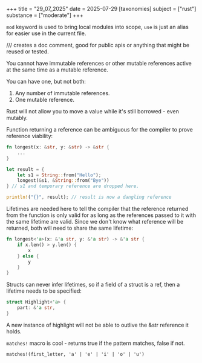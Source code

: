 +++
title = "29_07_2025"
date = 2025-07-29
[taxonomies]
subject = ["rust"]
substance = ["moderate"]
+++

`mod` keyword is used to bring local modules into scope, `use` is just an alias for easier use in the current file.

/// creates a doc comment, good for public apis or anything that might be reused or tested.

You cannot have immutable references or other mutable references active at the same time as a mutable reference.

You can have one, but not both:
1. Any number of immutable references.
2. One mutable reference.

Rust will not allow you to move a value while it's still borrowed - even mutably.

Function returning a reference can be ambiguous for the compiler to prove reference viability:

```rust
fn longest(x: &str, y: &str) -> &str {
    ...
}

let result = {
    let s1 = String::from("Hello");
    longest(&s1, &String::from("Bye"))
} // s1 and temporary reference are dropped here.

println!("{}", result); // result is now a dangling reference
```

Lifetimes are needed here to tell the compiler that the reference returned from the function is only valid for as long as the references passed to it with the same lifetime are valid. Since we don't know what reference will be returned, both will need to share the same lifetime:

```rust
fn longest<'a>(x: &'a str, y: &'a str) -> &'a str {
    if x.len() > y.len() {
        x
    } else {
        y
    }
}
```

Structs can never infer lifetimes, so if a field of a struct is a ref, then a lifetime needs to be specified:

```rust
struct Highlight<'a> {
    part: &'a str,
}
```

A new instance of highlight will not be able to outlive the &str reference it holds.

`matches!` macro is cool - returns true if the pattern matches, false if not.

`matches!(first_letter, 'a' | 'e' | 'i' | 'o' | 'u')`